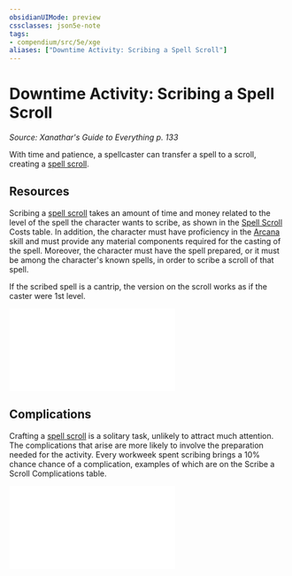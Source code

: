 ```yaml
---
obsidianUIMode: preview
cssclasses: json5e-note
tags:
- compendium/src/5e/xge
aliases: ["Downtime Activity: Scribing a Spell Scroll"]
---
```

# Downtime Activity: Scribing a Spell Scroll
*Source: Xanathar's Guide to Everything p. 133* 

With time and patience, a spellcaster can transfer a spell to a scroll, creating a [spell scroll](/Systems/5e/items/spell-scroll.md).

## Resources

Scribing a [spell scroll](/Systems/5e/items/spell-scroll.md) takes an amount of time and money related to the level of the spell the character wants to scribe, as shown in the [Spell Scroll](/Systems/5e/items/spell-scroll.md) Costs table. In addition, the character must have proficiency in the [Arcana](/Systems/5e/rules/skills.md#Arcana) skill and must provide any material components required for the casting of the spell. Moreover, the character must have the spell prepared, or it must be among the character's known spells, in order to scribe a scroll of that spell.

If the scribed spell is a cantrip, the version on the scroll works as if the caster were 1st level.

![Resources; Spell Scroll Costs](/Systems/5e/tables/resources-spell-scroll-costs-xge.md)

## Complications

Crafting a [spell scroll](/Systems/5e/items/spell-scroll.md) is a solitary task, unlikely to attract much attention. The complications that arise are more likely to involve the preparation needed for the activity. Every workweek spent scribing brings a 10% chance chance of a complication, examples of which are on the Scribe a Scroll Complications table.

![Scribe a Scroll Complications](/Systems/5e/tables/scribe-a-scroll-complications-xge.md)